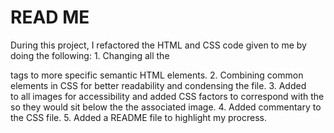 # READ ME #

During this project, I refactored the HTML and CSS code given to me by doing the following:
    1. Changing all the <div> tags to more specific semantic HTML elements.
    2. Combining common elements in CSS for better readability and condensing the file.
    3. Added <figcaption> to all images for accessibility and added CSS factors to correspond with the <figcaptions> so they would sit below the the associated image.
    4. Added commentary to the CSS file.
    5. Added a README file to highlight my procress.


